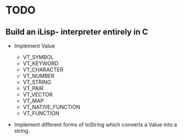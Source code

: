 # TODO

## Build an iLisp- interpreter entirely in C

- Implement Value
   - VT_SYMBOL
   - VT_KEYWORD
   - VT_CHARACTER
   - VT_NUMBER
   - VT_STRING
   - VT_PAIR
   - VT_VECTOR
   - VT_MAP
   - VT_NATIVE_FUNCTION
   - VT_FUNCTION

- Implement different forms of toString which converts a Value into a string.